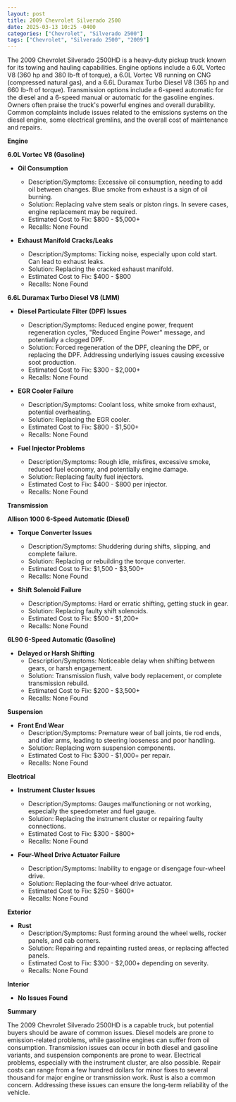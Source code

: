 ```yaml
---
layout: post
title: 2009 Chevrolet Silverado 2500
date: 2025-03-13 10:25 -0400
categories: ["Chevrolet", "Silverado 2500"]
tags: ["Chevrolet", "Silverado 2500", "2009"]
---
```

The 2009 Chevrolet Silverado 2500HD is a heavy-duty pickup truck known for its towing and hauling capabilities. Engine options include a 6.0L Vortec V8 (360 hp and 380 lb-ft of torque), a 6.0L Vortec V8 running on CNG (compressed natural gas), and a 6.6L Duramax Turbo Diesel V8 (365 hp and 660 lb-ft of torque). Transmission options include a 6-speed automatic for the diesel and a 6-speed manual or automatic for the gasoline engines. Owners often praise the truck's powerful engines and overall durability. Common complaints include issues related to the emissions systems on the diesel engine, some electrical gremlins, and the overall cost of maintenance and repairs.

**Engine**

**6.0L Vortec V8 (Gasoline)**
* **Oil Consumption**
    * Description/Symptoms: Excessive oil consumption, needing to add oil between changes. Blue smoke from exhaust is a sign of oil burning.
    * Solution: Replacing valve stem seals or piston rings. In severe cases, engine replacement may be required.
    * Estimated Cost to Fix: $800 - $5,000+
    * Recalls: None Found

* **Exhaust Manifold Cracks/Leaks**
    * Description/Symptoms: Ticking noise, especially upon cold start. Can lead to exhaust leaks.
    * Solution: Replacing the cracked exhaust manifold.
    * Estimated Cost to Fix: $400 - $800
    * Recalls: None Found

**6.6L Duramax Turbo Diesel V8 (LMM)**
* **Diesel Particulate Filter (DPF) Issues**
    * Description/Symptoms: Reduced engine power, frequent regeneration cycles, "Reduced Engine Power" message, and potentially a clogged DPF.
    * Solution: Forced regeneration of the DPF, cleaning the DPF, or replacing the DPF. Addressing underlying issues causing excessive soot production.
    * Estimated Cost to Fix: $300 - $2,000+
    * Recalls: None Found

* **EGR Cooler Failure**
    * Description/Symptoms: Coolant loss, white smoke from exhaust, potential overheating.
    * Solution: Replacing the EGR cooler.
    * Estimated Cost to Fix: $800 - $1,500+
    * Recalls: None Found

* **Fuel Injector Problems**
    * Description/Symptoms: Rough idle, misfires, excessive smoke, reduced fuel economy, and potentially engine damage.
    * Solution: Replacing faulty fuel injectors.
    * Estimated Cost to Fix: $400 - $800 per injector.
    * Recalls: None Found

**Transmission**

**Allison 1000 6-Speed Automatic (Diesel)**

* **Torque Converter Issues**
    * Description/Symptoms: Shuddering during shifts, slipping, and complete failure.
    * Solution: Replacing or rebuilding the torque converter.
    * Estimated Cost to Fix: $1,500 - $3,500+
    * Recalls: None Found

* **Shift Solenoid Failure**
    * Description/Symptoms: Hard or erratic shifting, getting stuck in gear.
    * Solution: Replacing faulty shift solenoids.
    * Estimated Cost to Fix: $500 - $1,200+
    * Recalls: None Found

**6L90 6-Speed Automatic (Gasoline)**

* **Delayed or Harsh Shifting**
    * Description/Symptoms: Noticeable delay when shifting between gears, or harsh engagement.
    * Solution: Transmission flush, valve body replacement, or complete transmission rebuild.
    * Estimated Cost to Fix: $200 - $3,500+
    * Recalls: None Found

**Suspension**

* **Front End Wear**
    * Description/Symptoms: Premature wear of ball joints, tie rod ends, and idler arms, leading to steering looseness and poor handling.
    * Solution: Replacing worn suspension components.
    * Estimated Cost to Fix: $300 - $1,000+ per repair.
    * Recalls: None Found

**Electrical**

* **Instrument Cluster Issues**
    * Description/Symptoms: Gauges malfunctioning or not working, especially the speedometer and fuel gauge.
    * Solution: Replacing the instrument cluster or repairing faulty connections.
    * Estimated Cost to Fix: $300 - $800+
    * Recalls: None Found

* **Four-Wheel Drive Actuator Failure**
    * Description/Symptoms: Inability to engage or disengage four-wheel drive.
    * Solution: Replacing the four-wheel drive actuator.
    * Estimated Cost to Fix: $250 - $600+
    * Recalls: None Found

**Exterior**

* **Rust**
    * Description/Symptoms: Rust forming around the wheel wells, rocker panels, and cab corners.
    * Solution: Repairing and repainting rusted areas, or replacing affected panels.
    * Estimated Cost to Fix: $300 - $2,000+ depending on severity.
    * Recalls: None Found

**Interior**

* **No Issues Found**

**Summary**

The 2009 Chevrolet Silverado 2500HD is a capable truck, but potential buyers should be aware of common issues. Diesel models are prone to emission-related problems, while gasoline engines can suffer from oil consumption. Transmission issues can occur in both diesel and gasoline variants, and suspension components are prone to wear. Electrical problems, especially with the instrument cluster, are also possible. Repair costs can range from a few hundred dollars for minor fixes to several thousand for major engine or transmission work. Rust is also a common concern. Addressing these issues can ensure the long-term reliability of the vehicle.

